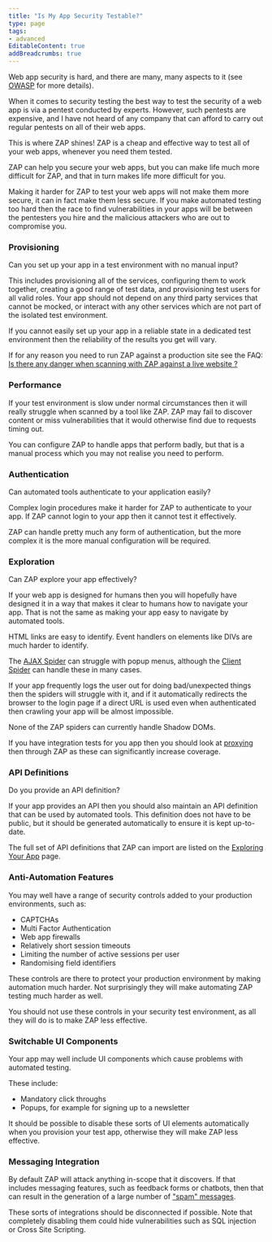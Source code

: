```yaml
---
title: "Is My App Security Testable?"
type: page
tags: 
- advanced
EditableContent: true
addBreadcrumbs: true
---
```

Web app security is hard, and there are many, many aspects to it (see [OWASP](https://www.owasp.org) for more details).

When it comes to security testing the best way to test the security of a web app is via a pentest conducted by experts.
However, such pentests are expensive, and I have not heard of any company that can afford to carry out
regular pentests on all of their web apps.

This is where ZAP shines! ZAP is a cheap and effective way to test all of your web apps, whenever you need them tested.

ZAP can help you secure your web apps, but you can make life much more difficult for ZAP, and that in turn makes life more difficult for you.

Making it harder for ZAP to test your web apps will not make them more secure, it can in fact make them less secure.
If you make automated testing too hard then the race to find vulnerabilities in your apps will be between
the pentesters you hire and the malicious attackers who are out to compromise you.

### Provisioning

Can you set up your app in a test environment with no manual input?

This includes provisioning all of the services, configuring them to work together, creating a good range of test data, and provisioning test users for all valid roles.
Your app should not depend on any third party services that cannot be mocked, or interact with any other services which are not part of the isolated test environment.

If you cannot easily set up your app in a reliable state in a dedicated test environment then the reliability of the results you get will vary.

If for any reason you need to run ZAP against a production site see the FAQ: 
[Is there any danger when scanning with ZAP against a live website ?](/faq/is-there-any-danger-when-scanning-with-zap-against-a-live-website-e-g-create-delete-update-corrupt-data/)

### Performance

If your test environment is slow under normal circumstances then it will really struggle when scanned by a tool like ZAP.
ZAP may fail to discover content or miss vulnerabilities that it would otherwise find due to requests timing out.

You can configure ZAP to handle apps that perform badly, but that is a manual process which you may not realise you need to perform.

### Authentication
Can automated tools authenticate to your application easily?

Complex login procedures make it harder for ZAP to authenticate to your app. If ZAP cannot login to your app then it cannot test it effectively.

ZAP can handle pretty much any form of authentication, but the more complex it is the more manual configuration will be required.

### Exploration
Can ZAP explore your app effectively?

If your web app is designed for humans then you will hopefully have designed it in a way that makes it clear to humans how to navigate your app.
That is not the same as making your app easy to navigate by automated tools.

HTML links are easy to identify. Event handlers on elements like DIVs are much harder to identify.

The [AJAX Spider](/docs/desktop/addons/ajax-spider/) can struggle with popup menus, although the 
[Client Spider](/docs/desktop/addons/client-side-integration/spider/) can handle these in many cases.

If your app frequently logs the user out for doing bad/unexpected things then the spiders will struggle with it, and if
it automatically redirects the browser to the login page if a direct URL is used even when authenticated then crawling your app
will be almost impossible.

None of the ZAP spiders can currently handle Shadow DOMs.

If you have integration tests for you app then you should look at [proxying](/docs/getting-further/automation/exploring-your-app/#proxying-integration-tests)
then through ZAP as these can significantly increase coverage.

### API Definitions
Do you provide an API definition?

If your app provides an API then you should also maintain an API definition that can be used by automated tools. 
This definition does not have to be public, but it should be generated automatically to ensure it is kept up-to-date.

The full set of API definitions that ZAP can import are listed on the 
[Exploring Your App](/docs/getting-further/automation/exploring-your-app/#importing-api-definitions) page.

### Anti-Automation Features
You may well have a range of security controls added to your production environments, such as:
* CAPTCHAs
* Multi Factor Authentication
* Web app firewalls
* Relatively short session timeouts
* Limiting the number of active sessions per user
* Randomising field identifiers

These controls are there to protect your production environment by making automation much harder.
Not surprisingly they will make automating ZAP testing much harder as well.

You should not use these controls in your security test environment, as all they will do is to make ZAP less effective.

### Switchable UI Components
Your app may well include UI components which cause problems with automated testing.

These include:
* Mandatory click throughs
* Popups, for example for signing up to a newsletter

It should be possible to disable these sorts of UI elements automatically when you provision your test app,
otherwise they will make ZAP less effective.

### Messaging Integration
By default ZAP will attack anything in-scope that it discovers. 
If that includes messaging features, such as feedback forms or chatbots, then that can result in the generation of a large number of 
["spam" messages](/faq/how-can-i-prevent-zap-from-sending-me-1000s-of-emails-via-a-contact-us-form/).

These sorts of integrations should be disconnected if possible. 
Note that completely disabling them could hide vulnerabilities such as SQL injection or Cross Site Scripting.

